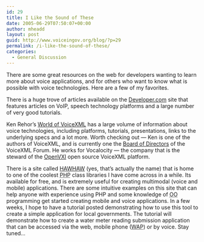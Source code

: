 ```yaml
---
id: 29
title: I Like the Sound of These
date: 2005-06-29T07:50:07+00:00
author: mheadd
layout: post
guid: http://www.voiceingov.org/blog/?p=29
permalink: /i-like-the-sound-of-these/
categories:
  - General Discussion
---
```

There are some great resources on the web for developers wanting to learn more about voice applications, and for others who want to know what is possible with voice technologies. Here are a few of my favorites.

There is a huge trove of articles available on the [Developer.com](http://www.developer.com/voice/) site that features articles on VoIP, speech technology platforms and a large number of very good tutorials.

Ken Rehor&#8217;s [World of VoiceXML](http://www.kenrehor.com/voicexml/) has a large volume of information about voice technologies, including platforms, tutorials, presentations, links to the underlying specs and a lot more. Worth checking out &#8212; Ken is one of the authors of VoiceXML, and is currently one the [Board of Directors](http://www.voicexml.org/bod.html) of the VoiceXML Forum. He works for Vocalocity &#8212; the company that is the steward of the [OpenVXI](http://www.vocalocity.net/products/productdetail.cfm?productid=100010) open source VoiceXML platform.

There is a site called [HAWHAW](http://www.hawhaw.de/) (yes, that&#8217;s actually the name) that is home to one of the coolest <acronym title="PHP Hypertext Preprocessor">PHP</acronym> class libraries I have come across in a while. Its available for free, and is extremely useful for creating multimodal (voice and mobile) applications. There are some intuitive examples on this site that can help anyone with experience using PHP and some knowledge of <acronym title="Object Oriented">OO</acronym> programming get started creating mobile and voice applications. In a few weeks, I hope to have a tutorial posted demonstrating how to use this tool to create a simple application for local governments. The tutorial will demonstrate how to create a water meter reading submission application that can be accessed via the web, mobile phone (<acronym title="Wireless Access Protocol">WAP</acronym>) or by voice. Stay tuned&#8230;